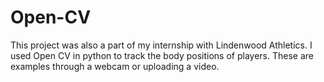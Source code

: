 # Open-CV
This project was also a part of my internship with Lindenwood Athletics. I used Open CV in python to track the body positions of players. These are examples through a webcam or uploading a video. 
